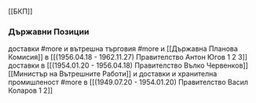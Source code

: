 [[БКП]]

### Държавни Позиции
доставки #more и вътрешна търговия #more и [[Държавна Планова Комисия]]  в [[(1956.04.18 - 1962.11.27) Правителство Антон Югов 1 2 3]]
доставки в [[(1954.01.20 - 1956.04.18) Правителство Вълко Червенков]]
[[Министър на Вътрешните Работи]] и доставки и хранителна промишленост #more в [[(1949.07.20 - 1954.01.20) Правителство Васил Коларов 1 2]]
